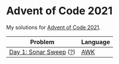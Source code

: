 # Advent of Code 2021

My solutions for [Advent of Code 2021](http://adventofcode.com/2021).

| Problem | Language |
| --- | --- |
| [Day 1: Sonar Sweep](day01) ([?](https://adventofcode.com/2021/day/1)) | [AWK](https://en.wikipedia.org/wiki/AWK) |
